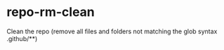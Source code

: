 # repo-rm-clean
Clean the repo (remove all files and folders not matching the glob syntax .github/**)
